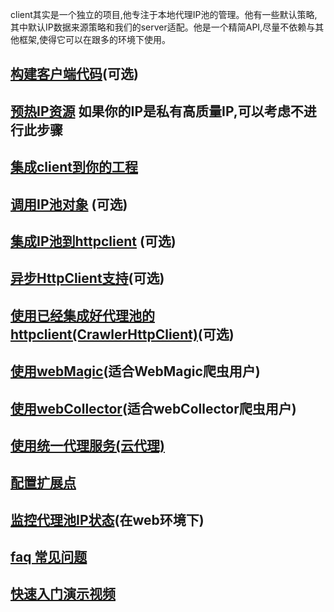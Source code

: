 client其实是一个独立的项目,他专注于本地代理IP池的管理。他有一些默认策略,其中默认IP数据来源策略和我们的server适配。他是一个精简API,尽量不依赖与其他框架,使得它可以在跟多的环境下使用。

## [构建客户端代码](build_code.md)(可选)

## [预热IP资源](warm.md) 如果你的IP是私有高质量IP,可以考虑不进行此步骤

## [集成client到你的工程](integration.md)

## [调用IP池对象](ip_pool.md) (可选)

## [集成IP池到httpclient](httpclient.md) (可选)

## [异步HttpClient支持](ningHttpClient.md)(可选)

## [使用已经集成好代理池的httpclient(CrawlerHttpClient)](crawler_httpclient.md)(可选)

## [使用webMagic](webMagic.md)(适合WebMagic爬虫用户)

## [使用webCollector](webCollector.md)(适合webCollector爬虫用户)

## [使用统一代理服务(云代理)](cloud_proxy.md)

## [配置扩展点](extension.md)

## [监控代理池IP状态](DrungStatView.md)(在web环境下)

## [faq 常见问题](faq.md)

## [快速入门演示视频](https://pan.baidu.com/s/1hrZnINq)

